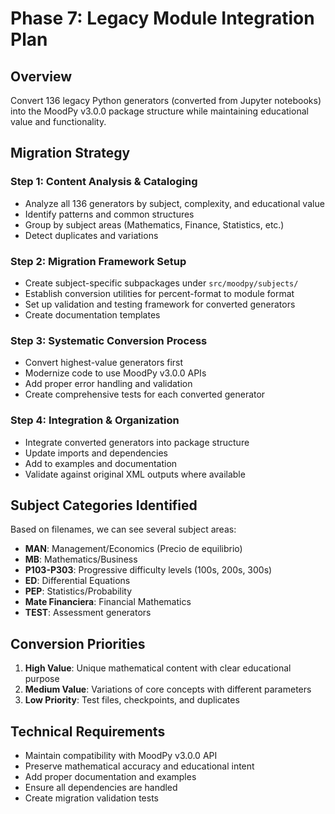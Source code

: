 # Phase 7: Legacy Module Integration Plan

## Overview
Convert 136 legacy Python generators (converted from Jupyter notebooks) into the MoodPy v3.0.0 package structure while maintaining educational value and functionality.

## Migration Strategy

### Step 1: Content Analysis & Cataloging
- Analyze all 136 generators by subject, complexity, and educational value
- Identify patterns and common structures
- Group by subject areas (Mathematics, Finance, Statistics, etc.)
- Detect duplicates and variations

### Step 2: Migration Framework Setup
- Create subject-specific subpackages under `src/moodpy/subjects/`
- Establish conversion utilities for percent-format to module format
- Set up validation and testing framework for converted generators
- Create documentation templates

### Step 3: Systematic Conversion Process
- Convert highest-value generators first
- Modernize code to use MoodPy v3.0.0 APIs
- Add proper error handling and validation
- Create comprehensive tests for each converted generator

### Step 4: Integration & Organization
- Integrate converted generators into package structure
- Update imports and dependencies
- Add to examples and documentation
- Validate against original XML outputs where available

## Subject Categories Identified

Based on filenames, we can see several subject areas:
- **MAN**: Management/Economics (Precio de equilibrio)
- **MB**: Mathematics/Business
- **P103-P303**: Progressive difficulty levels (100s, 200s, 300s)
- **ED**: Differential Equations
- **PEP**: Statistics/Probability
- **Mate Financiera**: Financial Mathematics
- **TEST**: Assessment generators

## Conversion Priorities

1. **High Value**: Unique mathematical content with clear educational purpose
2. **Medium Value**: Variations of core concepts with different parameters
3. **Low Priority**: Test files, checkpoints, and duplicates

## Technical Requirements

- Maintain compatibility with MoodPy v3.0.0 API
- Preserve mathematical accuracy and educational intent
- Add proper documentation and examples
- Ensure all dependencies are handled
- Create migration validation tests